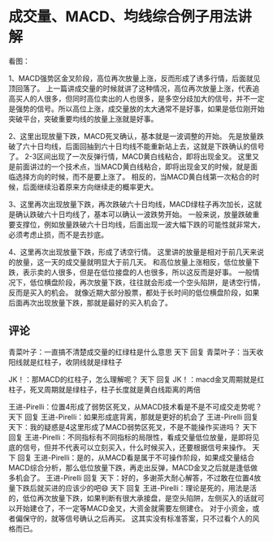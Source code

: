 # 成交量、MACD、均线综合例子用法讲解
[成交量、MACD、均线综合例子用法讲解]: (https://articles.zsxq.com/id_i6kuvk0b81i8.html)
[url]: (https://t.zsxq.com/2RvrzVf)

看图：

1、MACD强势区金叉阶段，高位再次放量上涨，反而形成了诱多行情，后面就见顶回落了。
上一篇讲成交量的时候就讲了这种情况，高位再次放量上涨，代表追高买人的人很多，但同时高位卖出的人也很多，是多空分歧加大的信号，并不一定是强势的信号。所以高位上涨，成交量放的太大通常不是好事，如果是低位刚开始突破平台，突破重要均线的放量上涨就是好事。

2、这里出现放量下跌，MACD死叉确认，基本就是一波调整的开始。
先是放量跌破了六十日均线，后面回抽到六十日均线不能重新站上去，这就是下跌确认的信号了。
2-3区间出现了一次反弹行情，MACD黄白线粘合，即将出现金叉。
这里又是前面讲过的一个技术点，当MACD黄白线粘合，即将出现金叉的时候，就是面临选择方向的时候，而不是要上涨了。
相反的，当MACD黄白线第一次粘合的时候，后面继续沿着原来方向继续走的概率更大。

3、这里再次出现放量下跌，再次跌破六十日均线，MACD绿柱子再次加长，这就是确认跌破六十日均线了，基本可以确认一波跌势开始。
一般来说，放量跌破重要支撑位，例如放量跌破六十日均线，后面出现一波大幅下跌的可能性就非常大，必须考虑止损，而不是去抄底。

4、这里再次出现放量下跌，形成了诱空行情。
这里讲的放量是相对于前几天来说的放量，这一天的成交量就明显大于前几天。
和高位放量上涨相反，低位放量下跌，表示卖的人很多，但是在低位接盘的人也很多，所以这反而是好事。
一般情况下，低位横盘阶段，再次放量下跌，往往就会形成一个空头陷阱，是诱空行情，反而是买入的机会。
就像近期大部分股票，都处于长时间的低位横盘阶段，如果后面再次出现放量下跌，那就是最好的买入机会了。

## 评论
青菜叶子：一直搞不清楚成交量的红绿柱是什么意思
天下 回复 青菜叶子：当天收阳线就是红柱子，收阴线就是绿柱子

JK！：那MACD的红柱子，怎么理解呢？
天下 回复 JK！：macd金叉周期就是红柱子，死叉周期就是绿柱子，柱子长度就是黄白线距离的两倍

王进-Pirelli：位置4形成了弱势区死叉，从MACD技术看是不是不可成交走势呢？
天下 回复 王进-Pirelli：如果形成底背离，那就是更好的机会了
王进-Pirelli 回复 天下：我的疑惑是4这里形成了MACD弱势区死叉，不是不能操作买进吗？
天下 回复 王进-Pirelli：不同指标有不同指标的局限性，看成交量低位放量，是即将见底的信号，但并不代表可以立刻买入，什么时候买入，还要根据信号来操作。
天下 回复 王进-Pirelli：是的，从MACD看是属于不可操作阶段，如果成交量结合MACD综合分析，那么低位放量下跌，再走出反弹，MACD金叉之后就是逢低做多机会了。
王进-Pirelli 回复 天下：好的，多谢茶大耐心解答，不过敢在位置4放量下跌后就买进的应该少的吧😄
天下 回复 王进-Pirelli：理论是死的，用法是活的，低位再次放量下跌，如果判断有很大承接盘，是空头陷阱，左侧买入的话就可以开始建仓了，不一定等MACD金叉，大资金就需要左侧建仓。
对于小资金，或者偏保守的，就等信号确认之后再买。
这其实没有标准答案，只不过看个人的风格而已。